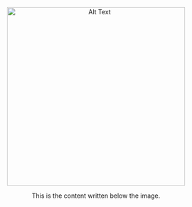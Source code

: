 <p align="center">
  <img src="images/image.png" alt="Alt Text" width="400"/>
</p>

<p align="center">
  This is the content written below the image.
</p>

